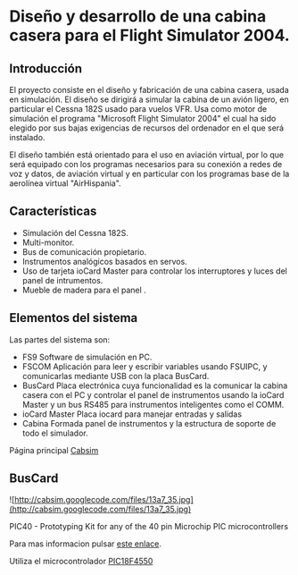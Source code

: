 # Diseño y desarrollo de una cabina casera para el Flight Simulator 2004. #

## Introducción ##
El proyecto consiste en el diseño y fabricación de una cabina casera, usada en simulación.
El diseño se dirigirá a simular la cabina de un avión ligero, en particular el Cessna 182S usado para vuelos VFR.
Usa como motor de simulación el programa "Microsoft Flight Simulator 2004" el cual ha sido elegido por sus bajas exigencias de recursos del ordenador en el que será instalado.

El diseño también está orientado para el uso en aviación virtual, por lo que será equipado con los programas necesarios para su conexión a redes de voz y datos, de aviación virtual y en particular con los programas base de la aerolínea virtual "AirHispania".


## Características ##
  * Simulación del Cessna 182S.
  * Multi-monitor.
  * Bus de comunicación propietario.
  * Instrumentos analógicos basados en servos.
  * Uso de tarjeta ioCard Master para controlar los interruptores y luces del panel de intrumentos.
  * Mueble de madera para el panel .



## Elementos del sistema ##
Las partes del sistema son:
  * FS9   Software de simulación en PC.
  * FSCOM  Aplicación para leer y escribir  variables usando FSUIPC, y comunicarlas mediante USB con la placa BusCard.
  * BusCard  Placa electrónica cuya funcionalidad es la comunicar la cabina casera con el PC y controlar el panel de instrumentos usando la ioCard Master y un bus RS485 para instrumentos inteligentes como el COMM.
  * ioCard Master  Placa iocard para manejar entradas y salidas
  * Cabina  Formada panel de instrumentos y la estructura de soporte de todo el simulador.

Página principal [Cabsim](http://code.google.com/p/cabsim/wiki/cabsim)

## BusCard ##
<a href='Hidden comment: 
Comprada en eBay.
Vendedor: [http://myworld.ebay.es/cstech_co_uk/ cstech.co.uk].
Precio: 16.75€.
'></a>

![http://cabsim.googlecode.com/files/13a7_35.jpg](http://cabsim.googlecode.com/files/13a7_35.jpg)

PIC40 - Prototyping Kit for any of the 40 pin Microchip PIC microcontrollers

Para mas informacion pulsar [este enlace](http://www.cstech.plus.com/ebay/pic40.html).

Utiliza el microcontrolador [PIC18F4550](http://ww1.microchip.com/downloads/en/DeviceDoc/39632e.pdf)
